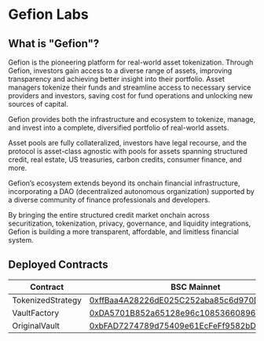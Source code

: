# Gefion Labs

## What is "Gefion"?

Gefion is the pioneering platform for real-world asset tokenization. Through Gefion, investors gain access to a diverse range of assets, improving transparency and achieving better insight into their portfolio. Asset managers tokenize their funds and streamline access to necessary service providers and investors, saving cost for fund operations and unlocking new sources of capital.

Gefion provides both the infrastructure and ecosystem to tokenize, manage, and invest into a complete, diversified portfolio of real-world assets.

Asset pools are fully collateralized, investors have legal recourse, and the protocol is asset-class agnostic with pools for assets spanning structured credit, real estate, US treasuries, carbon credits, consumer finance, and more.

Gefion’s ecosystem extends beyond its onchain financial infrastructure, incorporating a DAO (decentralized autonomous organization) supported by a diverse community of finance professionals and developers.

By bringing the entire structured credit market onchain across securitization, tokenization, privacy, governance, and liquidity integrations, Gefion is building a more transparent, affordable, and limitless financial system.


## Deployed Contracts

| Contract           | BSC Mainnet |
| ------------------ | ----------- |
| TokenizedStrategy  | [0xffBaa4A28226dE025C252aba85c6d970D6273AAe](https://bscscan.com/address/0xffBaa4A28226dE025C252aba85c6d970D6273AAe) |
| VaultFactory       | [0xDA5701B852a65128e96c1085366089643eEC7EAD](https://bscscan.com/address/0xDA5701B852a65128e96c1085366089643eEC7EAD) |
| OriginalVault      | [0xbFAD7274789d75409e61EcFeFf9582bD75Fa22c4](https://bscscan.com/address/0xbFAD7274789d75409e61EcFeFf9582bD75Fa22c4) |
